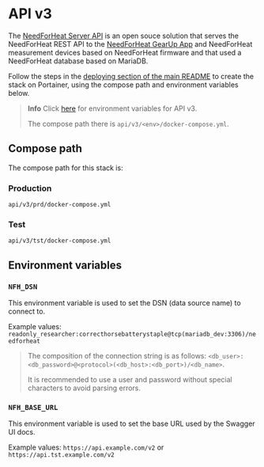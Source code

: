# API v3

The [NeedForHeat Server API](https://github.com/energietransitie/needforheat-server-api) is an open souce solution that serves the NeedForHeat REST API to the [NeedForHeat GearUp App](https://github.com/energietransitie/needforheat-gearup-app) and NeedForHeat measurement devices based on NeedForHeat firmware and that used a NeedForHeat database based on MariaDB. 

Follow the steps in the [deploying section of the main README](../README.md#deploying) to create the stack on Portainer, using the compose path and environment variables below.

> **Info**
> Click [here](https://github.com/energietransitie/needforheat-server-configuration/tree/36ebeff11f1cb7c0d57a48db7ac1254c6b9c2061#api) for environment variables for API v3.
>
> The compose path there is `api/v3/<env>/docker-compose.yml`.

## Compose path

The compose path for this stack is:

### Production
```
api/v3/prd/docker-compose.yml
```

### Test
```
api/v3/tst/docker-compose.yml
```

## Environment variables

### `NFH_DSN`

This environment variable is used to set the DSN (data source name) to connect to.

Example values: `readonly_researcher:correcthorsebatterystaple@tcp(mariadb_dev:3306)/needforheat`

> The composition of the connection string is as follows: `<db_user>:<db_password>@<protocol>(<db_host>:<db_port>)/<db_name>`.
>
> It is recommended to use a user and password without special characters to avoid parsing errors.

### `NFH_BASE_URL`

This environment variable is used to set the base URL used by the Swagger UI docs.

Example values: `https://api.example.com/v2` or `https://api.tst.example.com/v2`

